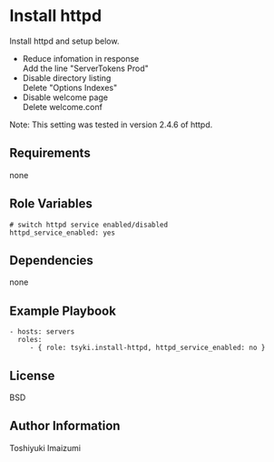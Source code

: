 Install httpd
=========

Install httpd and setup below.
* Reduce infomation in response  
Add the line "ServerTokens Prod"
* Disable directory listing  
Delete "Options Indexes"
* Disable welcome page  
Delete welcome.conf

Note: This setting was tested in version 2.4.6 of httpd.

Requirements
------------

none

Role Variables
--------------

    # switch httpd service enabled/disabled
    httpd_service_enabled: yes

Dependencies
------------

none

Example Playbook
----------------

    - hosts: servers
      roles:
         - { role: tsyki.install-httpd, httpd_service_enabled: no }

License
-------

BSD

Author Information
------------------

Toshiyuki Imaizumi

